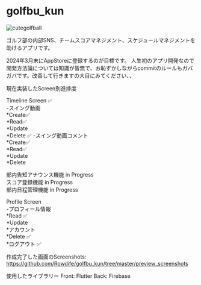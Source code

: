 # golfbu_kun

![cutegolfball](https://github.com/Rowdife/golfbu_kun/assets/76625609/2b0c23e4-6879-4a70-b8b2-aca3f8723d6c)

ゴルフ部の内部SNS、チームスコアマネジメント、スケジュールマネジメントを助けるアプリです。

2024年3月末にAppStoreに登録するのが目標です。
人生初のアプリ開発なので開発方法論については知識が皆無で、お恥ずかしながらcommitのルールもガバガバです。改善して行きますの大目にみてください、、

現在実装したScreen別進捗度

Timeline Screen ✅  
-スイング動画  
  *Create✅  
  *Read✅  
  *Update  
  *Delete  ✅
-スイング動画コメント  
  *Create✅  
  *Read✅  
  *Update  
  *Delete  
  
部内告知アナウンス機能 in Progress  
スコア登録機能 in Progress  
部内日程管理機能 in Progress  

Profile Screen  
-プロフィール情報  
  *Read ✅  
  *Update  
  *アカウント  
  *Delete ✅  
  *ログアウト ✅  

  作成完了した画面のScreenshots:
  https://github.com/Rowdife/golfbu_kun/tree/master/preview_screenshots

使用したライブラリー
Front: Flutter
Back: Firebase

